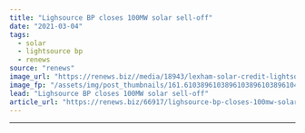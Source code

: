 ```yaml
---
title: "Lighsource BP closes 100MW solar sell-off"
date: "2021-03-04"
tags: 
  - solar
  - lightsource bp
  - renews
source: "renews"
image_url: "https://renews.biz//media/18943/lexham-solar-credit-lightsource.jpg?mode=crop&width=770&heightratio=0.6103896103896103896103896104&slimmage=true"
image_fp: "/assets/img/post_thumbnails/161.6103896103896103896103896104&slimmage=true"
lead: "Lighsource BP closes 100MW solar sell-off"
article_url: "https://renews.biz/66917/lighsource-bp-closes-100mw-solar-sell-off/"
---
```


---
